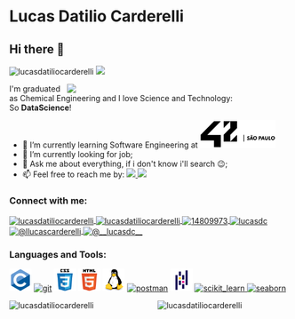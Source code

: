 # Lucas Datilio Carderelli

## Hi there 👋 

<p align="left">
  <img src="https://komarev.com/ghpvc/?username=lucasdatiliocarderelli&label=Profile%20views&color=00d2d4&style=plastic" alt="lucasdatiliocarderelli">
	<a href="https://github.com/LucasDatilioCarderelli" alt="login intra">
    	<img src="https://img.shields.io/badge/-ldatilio-gray?style=flat&logo=42&logoColor=white" />
	</a>
</p>

<img width="400px" align="right" src="https://media2.giphy.com/media/dWesBcTLavkZuG35MI/giphy.gif?cid=ecf05e47e8919723cba974ce3745352c73de740e04e7742f&rid=giphy.gif">

<p align="left" class="details">  
  
I'm graduated as Chemical Engineering and I love Science and Technology: <br> So **DataScience**!

- 🌱 I’m currently learning Software Engineering at <a href="https://www.42sp.org.br/"> <img src="https://github.com/LucasDatilioCarderelli/42Cursus/blob/master/img/42-saopaulo.png" height=50> </a>
- 🔭 I’m currently looking for job;
- 💬 Ask me about everything, if i don't know i'll search 😉;
- 📫 Feel free to reach me by:
  <a href="https://wa.me/5511973033680/" alt="WhatsApp">
    <img src="https://img.shields.io/badge/-WhatsApp-25D366?style=flat&logo=WhatsApp&logoColor=white" /> 
  </a>
  <a href="https://mailto:llucascarderelli@gmail.com">
    <img src="https://img.shields.io/badge/-Gmail-c14438?style=flat&logo=Gmail&logoColor=white" />
  </a>
  
</p>

<h3 align="left">Connect with me:</h3>
<p align="left">
  <a href="https://codepen.io/lucasdatiliocarderelli" target="blank"><img align="center" src="https://raw.githubusercontent.com/rahuldkjain/github-profile-readme-generator/master/src/images/icons/Social/codepen.svg" alt="lucasdatiliocarderelli" height="30" width="40" />
  </a>
  <a href="https://linkedin.com/in/lucasdatiliocarderelli" target="blank"><img align="center" src="https://raw.githubusercontent.com/rahuldkjain/github-profile-readme-generator/master/src/images/icons/Social/linked-in-alt.svg" alt="lucasdatiliocarderelli" height="30" width="40" />
  </a>
  <a href="https://stackoverflow.com/users/14809973" target="blank"><img align="center" src="https://raw.githubusercontent.com/rahuldkjain/github-profile-readme-generator/master/src/images/icons/Social/stack-overflow.svg" alt="14809973" height="30" width="40" />
  </a>
  <a href="https://kaggle.com/lucasdc" target="blank"><img align="center" src="https://raw.githubusercontent.com/rahuldkjain/github-profile-readme-generator/master/src/images/icons/Social/kaggle.svg" alt="lucasdc" height="30" width="40" />
  </a>
  <a href="https://medium.com/@llucascarderelli" target="blank"><img align="center" src="https://raw.githubusercontent.com/rahuldkjain/github-profile-readme-generator/master/src/images/icons/Social/medium.svg" alt="@llucascarderelli" height="30" width="40" />
  </a>
  <a href="https://www.hackerrank.com/@__lucasdc__" target="blank"><img align="center" src="https://raw.githubusercontent.com/rahuldkjain/github-profile-readme-generator/master/src/images/icons/Social/hackerrank.svg" alt="@__lucasdc__" height="30" width="40" />
  </a>
</p>

<h3 align="left"> Languages and Tools: </h3>
<p align="left">
  <a href="https://www.cprogramming.com/" target="_blank" rel="noreferrer">
    <img src="https://raw.githubusercontent.com/devicons/devicon/master/icons/c/c-original.svg" alt="c" width="40" height="40"/></a>
  <a href="https://git-scm.com/" target="_blank" rel="noreferrer">
    <img src="https://www.vectorlogo.zone/logos/git-scm/git-scm-icon.svg" alt="git" width="40" height="40"/></a>
  <a href="https://www.w3schools.com/css/" target="_blank" rel="noreferrer">
    <img src="https://raw.githubusercontent.com/devicons/devicon/master/icons/css3/css3-original-wordmark.svg" alt="css3" width="40" height="40"/></a>
  <a href="https://www.w3.org/html/" target="_blank" rel="noreferrer">
    <img src="https://raw.githubusercontent.com/devicons/devicon/master/icons/html5/html5-original-wordmark.svg" alt="html5" width="40" height="40"/></a>
  <a href="https://www.linux.org/" target="_blank" rel="noreferrer">
    <img src="https://raw.githubusercontent.com/devicons/devicon/master/icons/linux/linux-original.svg" alt="linux" width="40" height="40"/></a>
  <a href="https://postman.com" target="_blank" rel="noreferrer">
    <img src="https://www.vectorlogo.zone/logos/getpostman/getpostman-icon.svg" alt="postman" width="40" height="40"/></a>
  <a href="https://pandas.pydata.org/" target="_blank" rel="noreferrer">
    <img src="https://raw.githubusercontent.com/devicons/devicon/2ae2a900d2f041da66e950e4d48052658d850630/icons/pandas/pandas-original.svg" alt="pandas" width="40" height="40"/></a>
  <a href="https://scikit-learn.org/" target="_blank" rel="noreferrer">
    <img src="https://upload.wikimedia.org/wikipedia/commons/0/05/Scikit_learn_logo_small.svg" alt="scikit_learn" width="40" height="40"/> </a>
  <a href="https://seaborn.pydata.org/" target="_blank" rel="noreferrer">
    <img src="https://seaborn.pydata.org/_images/logo-mark-lightbg.svg" alt="seaborn" width="40" height="40"/> </a>
</p>

<p>
<img align="left" height=200 width=40% src="https://github-readme-stats.vercel.app/api/top-langs?username=lucasdatiliocarderelli&show_icons=true&theme=tokyonight&title_color=fdcc00&text_color=00d2d4&hide_border=true&locale=en&layout=compact" alt="lucasdatiliocarderelli" /></p>

<img align="right" height=200 width=47% src="https://github-readme-streak-stats.herokuapp.com/?user=lucasdatiliocarderelli&show_icons=true&theme=tokyonight&title_color=fdcc00&text_color=00d2d4&hide_border=true&locale=en&layout=compact" alt="lucasdatiliocarderelli" /></p>
</p>

